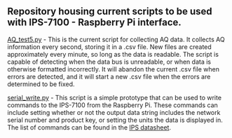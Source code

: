 ## Repository housing current scripts to be used with IPS-7100 - Raspberry Pi interface.

[AQ_test5.py](https://github.com/sonyc-project/sonycAQ/blob/main/scripts/AQ_test5.py) - This is the current script for collecting AQ data. It collects AQ information every
second, storing it in a .csv file. New files are created approximately every minute, so long as the data is readable. The script is capable of detecting when the data bus
is unreadable, or when data is otherwise formatted incorrectly. It will abandon the current .csv file when errors are detected, and it will start a new .csv file when the errors are determined to be fixed. 

[serial_write.py](https://github.com/sonyc-project/sonycAQ/blob/main/scripts/serial_write.py) - This script is a simple prototype that can be used to write commands to the
IPS-7100 from the Raspberry Pi. These commands can include setting whether or not the output data string includes the network serial number and product key, or setting the units the data is displayed in. The list of commands can be found in the [IPS datasheet](https://github.com/sonyc-project/sonycAQ/blob/main/docs/IPS-Datasheet-V1.0.2.pdf). 
